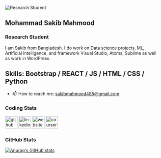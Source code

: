 ![Research Student ](https://resources.github.com/assets/img/webcasts/github-standard-banner.png)

## Mohammad Sakib Mahmood
### Research Student 

I am Sakib from Bangladesh. I do work on Data science projects, ML, Artificial Intelligence, and framework Visual Studio, Atoms, Sublime as well as work in WordPress.

## Skills: Bootstrap / REACT / JS / HTML / CSS / Python

- 📫 How to reach me: sakibmahmood485@gmail.com 

### Coding Stats
<!--START_SECTION:waka-->
<!--END_SECTION:waka-->


[<img src='https://cdn.jsdelivr.net/npm/simple-icons@3.0.1/icons/github.svg' alt='github' height='40'>](https://github.com/https://github.com/sakibb019)  [<img src='https://cdn.jsdelivr.net/npm/simple-icons@3.0.1/icons/linkedin.svg' alt='linkedin' height='40'>](https://www.linkedin.com/in/https://www.linkedin.com/in/mdsakibmahmood/)  [<img src='https://cdn.jsdelivr.net/npm/simple-icons@3.0.1/icons/icloud.svg' alt='website' height='40'>](https://sakibb019.github.io/sakib019.github.io/)  [<img src='https://cdn.jsdelivr.net/npm/simple-icons@3.0.1/icons/coursera.svg' alt='coursera' height='40'>](https://www.coursera.org/accomplishments)  

### GitHub Stats

[![Anurag's GitHub stats](https://github-readme-stats.vercel.app/api?username=sakibb019)](https://github.com/anuraghazra/github-readme-stats)

